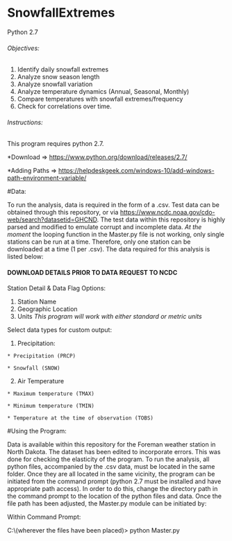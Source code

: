 # SnowfallExtremes
Python 2.7
###### Objectives:
  1. Identify daily snowfall extremes
  2. Analyze snow season length
  3. Analyze snowfall variation
  4. Analyze temperature dynamics (Annual, Seasonal, Monthly)
  5. Compare temperatures with snowfall extremes/frequency
  6. Check for correlations over time.
  
###### Instructions:
This program requires python 2.7.

*Download => https://www.python.org/download/releases/2.7/

*Adding Paths => https://helpdeskgeek.com/windows-10/add-windows-path-environment-variable/

#Data:

To run the analysis, data is required in the form of a .csv. Test data can be obtained through this repository, or via https://www.ncdc.noaa.gov/cdo-web/search?datasetid=GHCND. The test data within this repository is highly parsed and modified to emulate corrupt and incomplete data. *At the moment* the looping function in the Master.py file is not working, only single stations can be run at a time. Therefore, only one station can be downloaded at a time (1 per .csv). The data required for this analysis is listed below:

#### DOWNLOAD DETAILS PRIOR TO DATA REQUEST TO NCDC ####

Station Detail & Data Flag Options:
  1) Station Name
  2) Geographic Location
  3) Units *This program will work with either standard or metric units*
  
Select data types for custom output:
  1) Precipitation:
  
    * Precipitation (PRCP)
    
    * Snowfall (SNOW)
    
  2) Air Temperature
  
    * Maximum temperature (TMAX)
    
    * Minimum temperature (TMIN)
    
    * Temperature at the time of observation (TOBS)

#Using the Program:

Data is available within this repository for the Foreman weather station in North Dakota. The dataset has been edited to incorporate errors. This was done for checking the elasticity of the program. To run the analysis, all python files, accompanied by the .csv data, must be located in the same folder. Once they are all located in the same vicinity, the program can be initiated from the command prompt (python 2.7 must be installed and have appropriate path access). In order to do this, change the directory path in the command prompt to the location of the python files and data. Once the file path has been adjusted, the Master.py module can be initiated by: 

Within Command Prompt:

C:\\(wherever the files have been placed)> python Master.py



